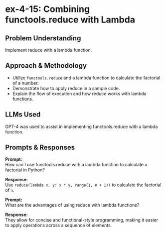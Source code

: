 # ex-4-15: Combining functools.reduce with Lambda

## Problem Understanding
Implement reduce with a lambda function.

## Approach & Methodology
- Utilize `functools.reduce` and a lambda function to calculate the factorial of a number.
- Demonstrate how to apply reduce in a sample code.
- Explain the flow of execution and how reduce works with lambda functions.

## LLMs Used
GPT-4 was used to assist in implementing functools.reduce with a lambda function.

## Prompts & Responses
**Prompt:**  
How can I use functools.reduce with a lambda function to calculate a factorial in Python?

**Response:**  
Use `reduce(lambda x, y: x * y, range(1, n + 1))` to calculate the factorial of `n`.

**Prompt:**  
What are the advantages of using reduce with lambda functions?

**Response:**  
They allow for concise and functional-style programming, making it easier to apply operations across a sequence of elements.
